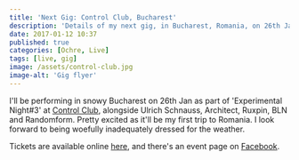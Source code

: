 ```yaml
---
title: 'Next Gig: Control Club, Bucharest'
description: 'Details of my next gig, in Bucharest, Romania, on 26th Jan.'
date: 2017-01-12 10:37
published: true
categories: [Ochre, Live]
tags: [live, gig]
image: /assets/control-club.jpg
image-alt: 'Gig flyer'
---
```


I'll be performing in snowy Bucharest on 26th Jan as part of 'Experimental Night#3' at [Control Club](http://www.control-club.ro/), alongside Ulrich Schnauss, Architect, Ruxpin, BLN and Randomform. Pretty excited as it'll be my first trip to Romania. I look forward to being woefully inadequately dressed for the weather.

Tickets are available online [here](https://eventbook.ro/music/bilete-experimental-night-3-control-ulrich-schnauss-architect-ochre), and there's an event page on [Facebook](https://www.facebook.com/events/1863191817237108/).
